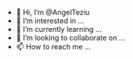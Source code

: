 - 👋 Hi, I’m @AngelTeziu
- 👀 I’m interested in ...
- 🌱 I’m currently learning ...
- 💞️ I’m looking to collaborate on ...
- 📫 How to reach me ...

<!---
AngelTeziu/AngelTeziu is a ✨ special ✨ repository because its `README.md` (this file) appears on your GitHub profile.
You can click the Preview link to take a look at your changes.
--->
